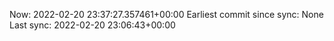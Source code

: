Now: 2022-02-20 23:37:27.357461+00:00 Earliest commit since sync: None Last sync: 2022-02-20 23:06:43+00:00

